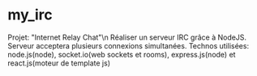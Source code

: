 # my_irc
Projet: "Internet Relay Chat"\n
Réaliser un serveur IRC grâce à NodeJS.
Serveur acceptera plusieurs connexions simultanées.
Technos utilisées: node.js(node), socket.io(web sockets et rooms), express.js(node) et react.js(moteur de template js)
